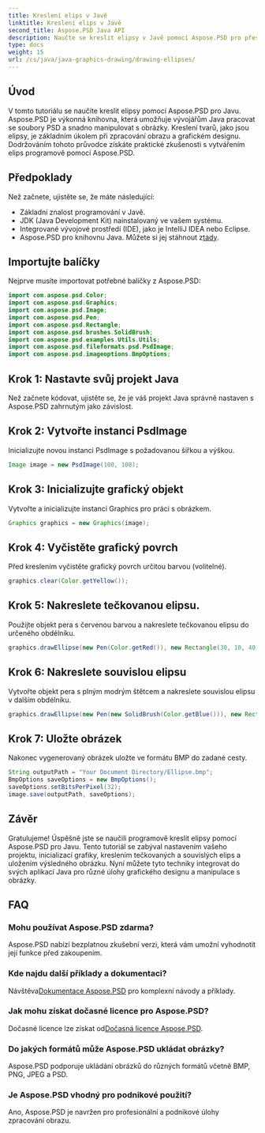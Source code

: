 ```yaml
---
title: Kreslení elips v Javě
linktitle: Kreslení elips v Javě
second_title: Aspose.PSD Java API
description: Naučte se kreslit elipsy v Javě pomocí Aspose.PSD pro přesný grafický design a manipulaci s obrázky. Zvládněte výukové programy krok za krokem.
type: docs
weight: 15
url: /cs/java/java-graphics-drawing/drawing-ellipses/
---
```

## Úvod
V tomto tutoriálu se naučíte kreslit elipsy pomocí Aspose.PSD pro Javu. Aspose.PSD je výkonná knihovna, která umožňuje vývojářům Java pracovat se soubory PSD a snadno manipulovat s obrázky. Kreslení tvarů, jako jsou elipsy, je základním úkolem při zpracování obrazu a grafickém designu. Dodržováním tohoto průvodce získáte praktické zkušenosti s vytvářením elips programově pomocí Aspose.PSD.
## Předpoklady
Než začnete, ujistěte se, že máte následující:
- Základní znalost programování v Javě.
- JDK (Java Development Kit) nainstalovaný ve vašem systému.
- Integrované vývojové prostředí (IDE), jako je IntelliJ IDEA nebo Eclipse.
-  Aspose.PSD pro knihovnu Java. Můžete si jej stáhnout z[tady](https://releases.aspose.com/psd/java/).
## Importujte balíčky
Nejprve musíte importovat potřebné balíčky z Aspose.PSD:
```java
import com.aspose.psd.Color;
import com.aspose.psd.Graphics;
import com.aspose.psd.Image;
import com.aspose.psd.Pen;
import com.aspose.psd.Rectangle;
import com.aspose.psd.brushes.SolidBrush;
import com.aspose.psd.examples.Utils.Utils;
import com.aspose.psd.fileformats.psd.PsdImage;
import com.aspose.psd.imageoptions.BmpOptions;
```
## Krok 1: Nastavte svůj projekt Java
Než začnete kódovat, ujistěte se, že je váš projekt Java správně nastaven s Aspose.PSD zahrnutým jako závislost.
## Krok 2: Vytvořte instanci PsdImage
Inicializujte novou instanci PsdImage s požadovanou šířkou a výškou.
```java
Image image = new PsdImage(100, 100);
```
## Krok 3: Inicializujte grafický objekt
Vytvořte a inicializujte instanci Graphics pro práci s obrázkem.
```java
Graphics graphics = new Graphics(image);
```
## Krok 4: Vyčistěte grafický povrch
Před kreslením vyčistěte grafický povrch určitou barvou (volitelné).
```java
graphics.clear(Color.getYellow());
```
## Krok 5: Nakreslete tečkovanou elipsu.
Použijte objekt pera s červenou barvou a nakreslete tečkovanou elipsu do určeného obdélníku.
```java
graphics.drawEllipse(new Pen(Color.getRed()), new Rectangle(30, 10, 40, 80));
```
## Krok 6: Nakreslete souvislou elipsu
Vytvořte objekt pera s plným modrým štětcem a nakreslete souvislou elipsu v dalším obdélníku.
```java
graphics.drawEllipse(new Pen(new SolidBrush(Color.getBlue())), new Rectangle(10, 30, 80, 40));
```
## Krok 7: Uložte obrázek
Nakonec vygenerovaný obrázek uložte ve formátu BMP do zadané cesty.
```java
String outputPath = "Your Document Directory/Ellipse.bmp";
BmpOptions saveOptions = new BmpOptions();
saveOptions.setBitsPerPixel(32);
image.save(outputPath, saveOptions);
```

## Závěr
Gratulujeme! Úspěšně jste se naučili programově kreslit elipsy pomocí Aspose.PSD pro Javu. Tento tutoriál se zabýval nastavením vašeho projektu, inicializací grafiky, kreslením tečkovaných a souvislých elips a uložením výsledného obrázku. Nyní můžete tyto techniky integrovat do svých aplikací Java pro různé úlohy grafického designu a manipulace s obrázky.
## FAQ
### Mohu používat Aspose.PSD zdarma?
Aspose.PSD nabízí bezplatnou zkušební verzi, která vám umožní vyhodnotit její funkce před zakoupením.
### Kde najdu další příklady a dokumentaci?
 Návštěva[Dokumentace Aspose.PSD](https://reference.aspose.com/psd/java/) pro komplexní návody a příklady.
### Jak mohu získat dočasné licence pro Aspose.PSD?
 Dočasné licence lze získat od[Dočasná licence Aspose.PSD](https://purchase.aspose.com/temporary-license/).
### Do jakých formátů může Aspose.PSD ukládat obrázky?
Aspose.PSD podporuje ukládání obrázků do různých formátů včetně BMP, PNG, JPEG a PSD.
### Je Aspose.PSD vhodný pro podnikové použití?
Ano, Aspose.PSD je navržen pro profesionální a podnikové úlohy zpracování obrazu.